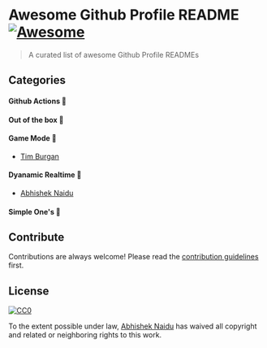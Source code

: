 
# Awesome Github Profile README  [![Awesome](https://cdn.rawgit.com/sindresorhus/awesome/d7305f38d29fed78fa85652e3a63e154dd8e8829/media/badge.svg)](https://github.com/sindresorhus/awesome#readme)
> A curated list of awesome Github Profile READMEs 

## Categories

#### Github Actions 🤖

#### Out of the box 🌈

#### Game Mode 🚀
- [Tim Burgan](https://github.com/timburgan/timburgan)

#### Dyanamic Realtime 💫
- [Abhishek Naidu](https://github.com/abhisheknaiidu/abhisheknaiidu)

#### Simple One's 🤗


## Contribute

Contributions are always welcome!
Please read the [contribution guidelines](contributing.md) first.

## License

[![CC0](https://licensebuttons.net/p/zero/1.0/88x31.png)](https://creativecommons.org/publicdomain/zero/1.0/)

To the extent possible under law, [Abhishek Naidu](https://abhisheknaidu.tech/) has waived all copyright and related or neighboring rights to this work.
